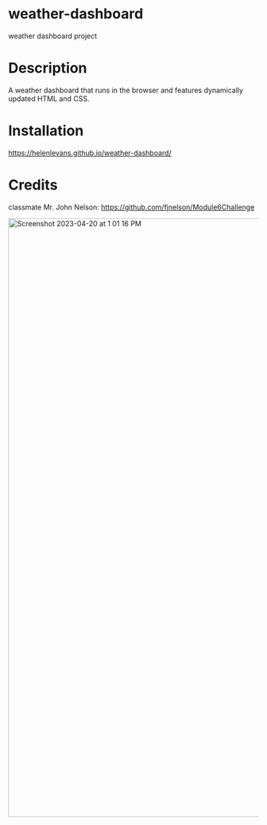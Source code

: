 # weather-dashboard

weather dashboard project

# Description

A weather dashboard that runs in the browser and features dynamically updated HTML and CSS.

# Installation

https://helenlevans.github.io/weather-dashboard/

# Credits

classmate Mr. John Nelson: https://github.com/fjnelson/Module6Challenge

<img width="1203" alt="Screenshot 2023-04-20 at 1 01 16 PM" src="https://user-images.githubusercontent.com/116032476/233475472-448d942c-fed8-4535-a1f4-2a7108f3e881.png">
